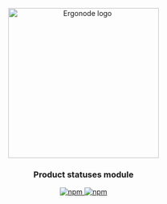 
<p align="center">
  <a href="https://ergonode.com" rel="noopener noreferrer">
    <img width="300" src="https://ergonode.com/img/logo-dark.svg" alt="Ergonode logo">
  </a>
</p>
<h3 align="center">Product statuses module</h3>
<p align="center">
  <a href="https://www.npmjs.com/package/@ergonode/product-statuses">
    <img alt="npm" src="https://img.shields.io/npm/v/@ergonode/product-statuses">
  </a>
  <a href="https://www.npmjs.com/package/@ergonode/product-statuses">
    <img alt="npm" src="https://img.shields.io/npm/l/@ergonode/product-statuses">
  </a>
</p>
<br>